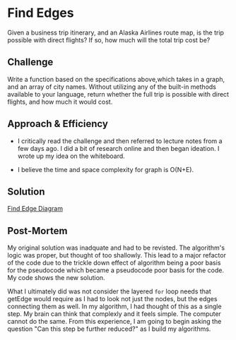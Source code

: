 # Find Edges
Given a business trip itinerary, and an Alaska Airlines route map, is the trip possible with direct flights? If so, how much will the total trip cost be?

## Challenge

Write a function based on the specifications above,which takes in a graph, and an array of city names. Without utilizing any of the built-in methods available to your language, return whether the full trip is possible with direct flights, and how much it would cost.

## Approach & Efficiency
* I critically read the challenge and then referred to lecture notes from a few days ago. I did a bit of research online and then began ideation. I wrote up my idea on the whiteboard.

* I believe the time and space complexity for graph is O(N+E).

## Solution

[Find Edge Diagram](./assets/edge_diagram.JPG)

## Post-Mortem
My original solution was inadquate and had to be revisted. The algorithm's logic was proper, but thought of too shallowly. This lead to a major refactor of the code due to the trickle down effect of algorithm being a poor basis for the pseudocode which became a pseudocode poor basis for the code. My code shows the new solution.

What I ultimately did was not consider the layered ``for`` loop needs that getEdge would require as I had to look not just the nodes, but the edges connecting them as well. In my algorithm, I had thought of this as a single step. My brain can think that complexly and it feels simple. The computer cannot do the same. From this experience, I am going to begin asking the question "Can this step be further reduced?" as I build my algorithms.
